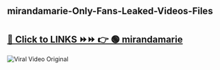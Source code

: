 
 ## mirandamarie-Only-Fans-Leaked-Videos-Files

# <h2><a href="https://mediaupload.pro?mirandamarie">🔗 Click to LINKS ⏩⏩ 👉 🟢 mirandamarie </a></h2>

<a href="https://mediaupload.pro?mirandamarie" rel="nofollow" data-target="animated-image.originalLink"><img src="https://i.ibb.co.com/xMMVF88/686577567.gif" alt="Viral Video Original" style="max-width: 100%; display: inline-block;" data-target="animated-image.originalImage"></a>
